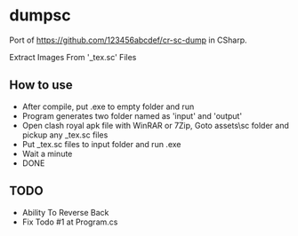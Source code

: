 # dumpsc
Port of https://github.com/123456abcdef/cr-sc-dump in CSharp.

Extract Images From '_tex.sc' Files

## How to use 
 * After compile, put .exe to empty folder and run
 * Program generates two folder named as 'input' and 'output'
 * Open clash royal apk file with WinRAR or 7Zip, Goto assets\sc folder and pickup any _tex.sc files
 * Put _tex.sc files to input folder and run .exe
 * Wait a minute
 * DONE
 
 ## TODO
 * Ability To Reverse Back
 * Fix Todo #1 at Program.cs
